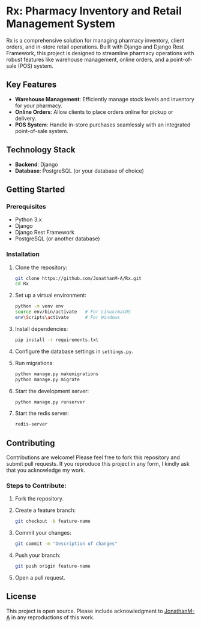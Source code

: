 # Rx: Pharmacy Inventory and Retail Management System

Rx is a comprehensive solution for managing pharmacy inventory, client orders, and in-store retail operations. Built with Django and Django Rest Framework, this project is designed to streamline pharmacy operations with robust features like warehouse management, online orders, and a point-of-sale (POS) system.

## Key Features

- **Warehouse Management**: Efficiently manage stock levels and inventory for your pharmacy.
- **Online Orders**: Allow clients to place orders online for pickup or delivery.
- **POS System**: Handle in-store purchases seamlessly with an integrated point-of-sale system.

## Technology Stack

- **Backend**: Django
- **Database**: PostgreSQL (or your database of choice)

## Getting Started

### Prerequisites

- Python 3.x
- Django
- Django Rest Framework
- PostgreSQL (or another database)

### Installation

1. Clone the repository:

   ```bash
   git clone https://github.com/JonathanM-A/Rx.git
   cd Rx
   ```

2. Set up a virtual environment:

   ```bash
   python -m venv env
   source env/bin/activate   # For Linux/macOS
   env\Scripts\activate      # For Windows
   ```

3. Install dependencies:

   ```bash
   pip install -r requirements.txt
   ```

4. Configure the database settings in `settings.py`.

5. Run migrations:

   ```bash
   python manage.py makemigrations
   python manage.py migrate
   ```

6. Start the development server:

   ```bash
   python manage.py runserver
   ```

7. Start the redis server:

   ```bash
   redis-server
   ```

## Contributing

Contributions are welcome! Please feel free to fork this repository and submit pull requests. If you reproduce this project in any form, I kindly ask that you acknowledge my work.

### Steps to Contribute:

1. Fork the repository.
2. Create a feature branch:

   ```bash
   git checkout -b feature-name
   ```

3. Commit your changes:

   ```bash
   git commit -m "Description of changes"
   ```

4. Push your branch:

   ```bash
   git push origin feature-name
   ```

5. Open a pull request.

## License

This project is open source. Please include acknowledgment to [JonathanM-A](https://github.com/JonathanM-A) in any reproductions of this work.